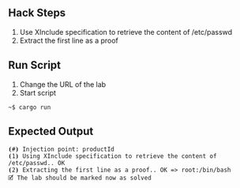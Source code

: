 ## Hack Steps

1. Use XInclude specification to retrieve the content of /etc/passwd
2. Extract the first line as a proof

## Run Script

1. Change the URL of the lab
2. Start script

```
~$ cargo run
```

## Expected Output

```
⦗#⦘ Injection point: productId
⦗1⦘ Using XInclude specification to retrieve the content of /etc/passwd.. OK
⦗2⦘ Extracting the first line as a proof.. OK => root:/bin/bash
🗹 The lab should be marked now as solved
```
